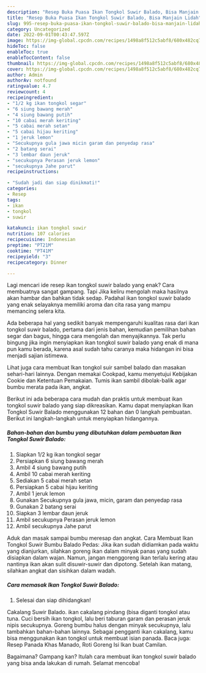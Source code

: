 ```yaml
---
description: "Resep Buka Puasa Ikan Tongkol Suwir Balado, Bisa Manjain Lidah"
title: "Resep Buka Puasa Ikan Tongkol Suwir Balado, Bisa Manjain Lidah"
slug: 995-resep-buka-puasa-ikan-tongkol-suwir-balado-bisa-manjain-lidah
category: Uncategorized
date: 2022-09-01T00:43:47.597Z
image: https://img-global.cpcdn.com/recipes/1498a8f512c5abf8/680x482cq70/ikan-tongkol-suwir-balado-foto-resep-utama.jpg
hideToc: false
enableToc: true
enableTocContent: false
thumbnail: https://img-global.cpcdn.com/recipes/1498a8f512c5abf8/680x482cq70/ikan-tongkol-suwir-balado-foto-resep-utama.jpg
cover: https://img-global.cpcdn.com/recipes/1498a8f512c5abf8/680x482cq70/ikan-tongkol-suwir-balado-foto-resep-utama.jpg
author: Admin
authorAv: notfound
ratingvalue: 4.7
reviewcount: 4
recipeingredient:
- "1/2 kg ikan tongkol segar"
- "6 siung bawang merah"
- "4 siung bawang putih"
- "10 cabai merah keriting"
- "5 cabai merah setan"
- "5 cabai hijau keriting"
- "1 jeruk lemon"
- "Secukupnya gula jawa micin garam dan penyedap rasa"
- "2 batang serai"
- "3 lembar daun jeruk"
- "secukupnya Perasan jeruk lemon"
- "secukupnya Jahe parut"
recipeinstructions:

- "Sudah jadi dan siap dinikmati!"
categories:
- Resep
tags:
- ikan
- tongkol
- suwir

katakunci: ikan tongkol suwir 
nutrition: 107 calories
recipecuisine: Indonesian
preptime: "PT21M"
cooktime: "PT41M"
recipeyield: "3"
recipecategory: Dinner

---
```



Lagi mencari ide resep ikan tongkol suwir balado yang enak? Cara membuatnya sangat gampang. Tapi Jika keliru mengolah maka hasilnya akan hambar dan bahkan tidak sedap. Padahal ikan tongkol suwir balado yang enak selayaknya memiliki aroma dan cita rasa yang mampu memancing selera kita.


Ada beberapa hal yang sedikit banyak mempengaruhi kualitas rasa dari ikan tongkol suwir balado, pertama dari jenis bahan, kemudian pemilihan bahan segar dan bagus, hingga cara mengolah dan menyajikannya. Tak perlu bingung jika ingin menyiapkan ikan tongkol suwir balado yang enak di mana pun kamu berada, karena asal sudah tahu caranya maka hidangan ini bisa menjadi sajian istimewa.

Lihat juga cara membuat Ikan tongkol suir sambel balado dan masakan sehari-hari lainnya. Dengan memakai Cookpad, kamu menyetujui Kebijakan Cookie dan Ketentuan Pemakaian. Tumis ikan sambil dibolak-balik agar bumbu merata pada ikan, angkat.


Berikut ini ada beberapa cara mudah dan praktis untuk membuat ikan tongkol suwir balado yang siap dikreasikan. Kamu dapat menyiapkan Ikan Tongkol Suwir Balado menggunakan 12 bahan dan 0 langkah pembuatan. Berikut ini langkah-langkah untuk menyiapkan hidangannya.

<!--inarticleads1-->

##### Bahan-bahan dan bumbu yang dibutuhkan dalam pembuatan Ikan Tongkol Suwir Balado:

1. Siapkan 1/2 kg ikan tongkol segar
1. Persiapkan 6 siung bawang merah
1. Ambil 4 siung bawang putih
1. Ambil 10 cabai merah keriting
1. Sediakan 5 cabai merah setan
1. Persiapkan 5 cabai hijau keriting
1. Ambil 1 jeruk lemon
1. Gunakan Secukupnya gula jawa, micin, garam dan penyedap rasa
1. Gunakan 2 batang serai
1. Siapkan 3 lembar daun jeruk
1. Ambil secukupnya Perasan jeruk lemon
1. Ambil secukupnya Jahe parut


Aduk dan masak sampai bumbu meresap dan angkat. Cara Membuat Ikan Tongkol Suwir Bumbu Balado Pedas: Jika ikan sudah didiamkan pada waktu yang dianjurkan, silahkan goreng ikan dalam minyak panas yang sudah disiapkan dalam wajan. Namun, jangan menggoreng ikan terlalu kering atau nantinya ikan akan sulit disuwir-suwir dan dipotong. Setelah ikan matang, silahkan angkat dan sisihkan dalam wadah. 

<!--inarticleads2-->

##### Cara memasak Ikan Tongkol Suwir Balado:


1. Selesai dan siap dihidangkan!

Cakalang Suwir Balado. ikan cakalang pindang (bisa diganti tongkol atau tuna. Cuci bersih ikan tongkol, lalu beri taburan garam dan perasan jeruk nipis secukupnya. Goreng bumbu halus dengan minyak secukupnya, lalu tambahkan bahan-bahan lainnya. Sebagai pengganti ikan cakalang, kamu bisa menggunakan ikan tongkol untuk membuat isian panada. Baca juga: Resep Panada Khas Manado, Roti Goreng Isi Ikan buat Camilan. 

Bagaimana? Gampang kan? Itulah cara membuat ikan tongkol suwir balado yang bisa anda lakukan di rumah. Selamat mencoba!
